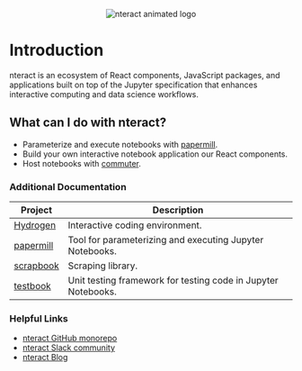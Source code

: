 <p align="center">
<img src="https://cloud.githubusercontent.com/assets/836375/15271096/98e4c102-19fe-11e6-999a-a74ffe6e2000.gif" alt="nteract animated logo"/>
</p>

# Introduction

nteract is an ecosystem of React components, JavaScript packages, and applications built on top of the Jupyter specification that enhances interactive computing and data science workflows.

## What can I do with nteract?

- Parameterize and execute notebooks with [papermill](https://github.com/nteract/papermill).
- Build your own interactive notebook application our React components.
- Host notebooks with [commuter](https://github.com/nteract/commuter).

### Additional Documentation
| Project | Description |
| --- | --- |
| [Hydrogen](https://nteract.gitbooks.io/hydrogen/content/) | Interactive coding environment. |
| [papermill](https://papermill.readthedocs.io/) | Tool for parameterizing and executing Jupyter Notebooks. |
| [scrapbook](https://scrapbook.readthedocs.io/) | Scraping library. |
| [testbook](https://testbook.readthedocs.io/) | Unit testing framework for testing code in Jupyter Notebooks. |

### Helpful Links
- [nteract GitHub monorepo](https://github.com/nteract/nteract)
- [nteract Slack community](https://slack.nteract.io/)
- [nteract Blog](https://blog.nteract.io)
